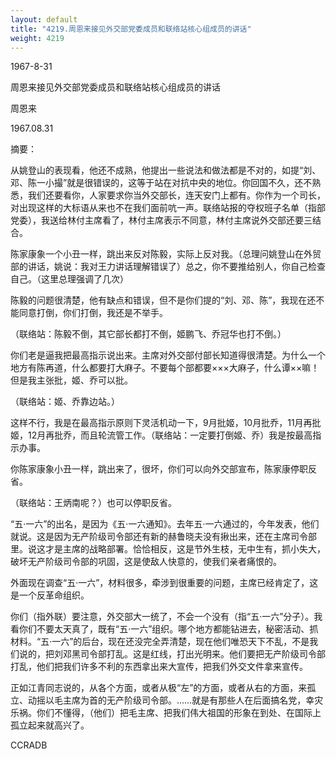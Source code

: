```yaml
---
layout: default
title: "4219.周恩来接见外交部党委成员和联络站核心组成员的讲话"
weight: 4219
---
```


1967-8-31

周恩来接见外交部党委成员和联络站核心组成员的讲话

周恩来

1967.08.31

摘要：

从姚登山的表现看，他还不成熟，他提出一些说法和做法都是不对的，如提“刘、邓、陈一小撮”就是很错误的，这等于站在对抗中央的地位。你回国不久，还不熟悉，我们还要看你，人家要求你当外交部长，连天安门上都有。你作为一个司长，对出现这样的大标语从来也不在我们面前吭一声。联络站报的夺权班子名单（指部党委），我送给林付主席看了，林付主席表示不同意，林付主席说外交部还要三结合。

陈家康象一个小丑一样，跳出来反对陈毅，实际上反对我。（总理问姚登山在外贸部的讲话，姚说：我对王力讲话理解错误了）总之，你不要推给别人，你自己检查自己。（这里总理强调了几次）

陈毅的问题很清楚，他有缺点和错误，但不是你们提的“刘、邓、陈”，我现在还不能同意打倒，你们打倒，我还是不举手。

（联络站：陈毅不倒，其它部长都打不倒，姬鹏飞、乔冠华也打不倒。）

你们老是逼我把最高指示说出来。主席对外交部付部长知道得很清楚。为什么一个地方有陈再道，什么都要打大麻子。不要每个部都要×××大麻子，什么谭××嘛！但是我主张批，姬、乔可以批。

（联络站：姬、乔靠边站。）

这样不行，我是在最高指示原则下灵活机动一下，9月批姬，10月批乔，11月再批姬，12月再批乔，而且轮流管工作。（联络站：一定要打倒姬、乔）我是按最高指示办事。

你陈家康象小丑一样，跳出来了，很坏，你们可以向外交部宣布，陈家康停职反省。

（联络站：王炳南呢？）也可以停职反省。

“五·一六”的出名，是因为《五·一六通知》。去年五·一六通过的，今年发表，他们就说。这是因为无产阶级司令部还有新的赫鲁晓夫没有揪出来，还在主席司令部里。说这才是主席的战略部署。恰恰相反，这是节外生枝，无中生有，抓小失大，破坏无产阶级司令部的巩固，这是使敌人快意的，使我们亲者痛恨的。

外面现在调查“五·一六”，材料很多，牵涉到很重要的问题，主席已经肯定了，这是一个反革命组织。

你们（指外联）要注意，外交部大一统了，不会一个没有（指“五·一六”分子）。我看你们不要太天真了，既有“五·一六”组织。哪个地方都能钻进去，秘密活动、抓材料。“五·一六”的后台，现在还没完全弄清楚，现在他们唯恐天下不乱，不是我们说的，把刘邓黑司令部打乱。这是红线，打出光明来。他们要把无产阶级司令部打乱，他们把我们许多不利的东西拿出来大宣传，把我们外交文件拿来宣传。

正如江青同志说的，从各个方面，或者从极“左”的方面，或者从右的方面，来孤立、动摇以毛主席为首的无产阶级司令部。……就是有那些人在后面搞名党，幸灾乐祸。你们不懂得，（他们）把毛主席、把我们伟大祖国的形象在到处、在国际上孤立起来就高兴了。

CCRADB

